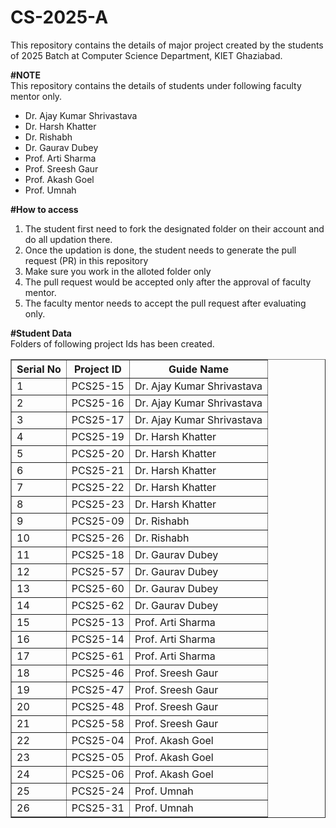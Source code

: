 # CS-2025-A

This repository contains the details of major project created by the students of 2025 Batch at Computer Science Department, KIET Ghaziabad.<br>

<b>#NOTE</b><br>
This repository contains the details of students under following faculty mentor only.<br>

<ul>
  <li>Dr. Ajay Kumar Shrivastava</li>
  <li>Dr. Harsh Khatter</li>
  <li>Dr. Rishabh</li>
  <li>Dr. Gaurav Dubey</li>
  <li>Prof. Arti Sharma</li>
  <li>Prof. Sreesh Gaur</li>
  <li>Prof. Akash Goel</li>
  <li>Prof. Umnah</li>
</ul>
  
<b>#How to access</b><br>
<ol>
  <li>The student first need to fork the designated folder on their account and do all updation there.</li>
  <li>Once the updation is done, the student needs to generate the pull request (PR) in this repository</li>
  <li>Make sure you work in the alloted folder only</li>
  <li>The pull request would be accepted only after the approval of faculty mentor.</li>
  <li>The faculty mentor needs to accept the pull request after evaluating only.</li>
 </ol>

<b>#Student Data</b><br>
Folders of following project Ids has been created.<br>

<table border="1">
  <thead>
    <tr>
      <th>Serial No</th>
      <th>Project ID</th>
      <th>Guide Name</th>
    </tr>
  </thead>
  <tbody>
    <tr>
      <td>1</td>
      <td>PCS25-15</td>
      <td>Dr. Ajay Kumar Shrivastava</td>
    </tr>
    <tr>
      <td>2</td>
      <td>PCS25-16</td>
      <td>Dr. Ajay Kumar Shrivastava</td>
    </tr>
    <tr>
      <td>3</td>
      <td>PCS25-17</td>
      <td>Dr. Ajay Kumar Shrivastava</td>
    </tr>
    <tr>
      <td>4</td>
      <td>PCS25-19</td>
      <td>Dr. Harsh Khatter</td>
    </tr>
    <tr>
      <td>5</td>
      <td>PCS25-20</td>
      <td>Dr. Harsh Khatter</td>
    </tr>
    <tr>
      <td>6</td>
      <td>PCS25-21</td>
      <td>Dr. Harsh Khatter</td>
    </tr>
    <tr>
      <td>7</td>
      <td>PCS25-22</td>
      <td>Dr. Harsh Khatter</td>
    </tr>
    <tr>
      <td>8</td>
      <td>PCS25-23</td>
      <td>Dr. Harsh Khatter</td>
    </tr>
    <tr>
      <td>9</td>
      <td>PCS25-09</td>
      <td>Dr. Rishabh</td>
    </tr>
    <tr>
      <td>10</td>
      <td>PCS25-26</td>
      <td>Dr. Rishabh</td>
    </tr>
    <tr>
      <td>11</td>
      <td>PCS25-18</td>
      <td>Dr. Gaurav Dubey</td>
    </tr>
    <tr>
      <td>12</td>
      <td>PCS25-57</td>
      <td>Dr. Gaurav Dubey</td>
    </tr>
    <tr>
      <td>13</td>
      <td>PCS25-60</td>
      <td>Dr. Gaurav Dubey</td>
    </tr>
    <tr>
      <td>14</td>
      <td>PCS25-62</td>
      <td>Dr. Gaurav Dubey</td>
    </tr>
    <tr>
      <td>15</td>
      <td>PCS25-13</td>
      <td>Prof. Arti Sharma</td>
    </tr>
    <tr>
      <td>16</td>
      <td>PCS25-14</td>
      <td>Prof. Arti Sharma</td>
    </tr>
    <tr>
      <td>17</td>
      <td>PCS25-61</td>
      <td>Prof. Arti Sharma</td>
    </tr>
    <tr>
      <td>18</td>
      <td>PCS25-46</td>
      <td>Prof. Sreesh Gaur</td>
    </tr>
    <tr>
      <td>19</td>
      <td>PCS25-47</td>
      <td>Prof. Sreesh Gaur</td>
    </tr>
    <tr>
      <td>20</td>
      <td>PCS25-48</td>
      <td>Prof. Sreesh Gaur</td>
    </tr>
    <tr>
      <td>21</td>
      <td>PCS25-58</td>
      <td>Prof. Sreesh Gaur</td>
    </tr>
    <tr>
      <td>22</td>
      <td>PCS25-04</td>
      <td>Prof. Akash Goel</td>
    </tr>
    <tr>
      <td>23</td>
      <td>PCS25-05</td>
      <td>Prof. Akash Goel</td>
    </tr>
    <tr>
      <td>24</td>
      <td>PCS25-06</td>
      <td>Prof. Akash Goel</td>
    </tr>
    <tr>
      <td>25</td>
      <td>PCS25-24</td>
      <td>Prof. Umnah</td>
    </tr>
    <tr>
      <td>26</td>
      <td>PCS25-31</td>
      <td>Prof. Umnah</td>
    </tr>
  </tbody>
</table>
